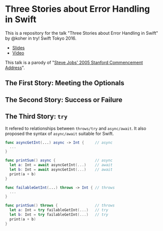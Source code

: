# Three Stories about Error Handling in Swift

This is a repository for the talk "Three Stories about Error Handling in Swift" by @koher in try! Swift Tokyo 2016.

- [Slides](slides.pdf)
- [Video](talk.mp4)

This talk is a parody of "[Steve Jobs' 2005 Stanford Commencement Address](https://www.youtube.com/watch?v=UF8uR6Z6KLc)".

## The First Story: Meeting the Optionals

## The Second Story: Success or Failure

## The Third Story: `try`

It refered to relationships between `throws/try` and `async/await`. It also proposed the syntax of `async/await` suitable for Swift.

```swift
func asyncGetInt(...) async -> Int {     // async
  ...
}

func printSum() async {                  // async
  let a: Int = await asyncGetInt(...)    // await
  let b: Int = await asyncGetInt(...)    // await
  print(a + b)
}
```

```swift
func failableGetInt(...) throws -> Int { // throws
  ...
}

func printSum() throws {                 // throws
  let a: Int = try failableGetInt(...)   // try
  let b: Int = try failableGetInt(...)   // try
  print(a + b)
}
```
